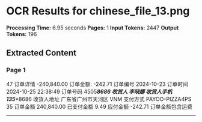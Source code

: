 # OCR Results for chinese_file_13.png

**Processing Time:** 6.95 seconds
**Pages:** 1
**Input Tokens:** 2447
**Output Tokens:** 196

## Extracted Content

### Page 1

47 订单详情 -240,840.00 订单金额: -242.71 订单编号 2024-10-23 订单时间 2024-10-25 22:38:49 订单号码 4505***8686 收货人 李晓娜 收货人手机 135****8686 收货人地址 广东省广州市天河区 VNM 支付方式 PAYOO-PIZZA4PS 35 订单金额 240,840.00 已支付金额 9.49 应付金额 -242.71 订单金额包含运费

---

